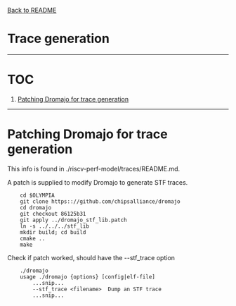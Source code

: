 [Back to README](./README.md)

# Trace generation

--------
# TOC

1. [Patching Dromajo for trace generation](#patching-dromajo-for-trace-generation)

--------
# Patching Dromajo for trace generation

This info is found in ./riscv-perf-model/traces/README.md.

A patch is supplied to modify Dromajo to generate STF traces.


```
    cd $OLYMPIA
    git clone https:://github.com/chipsalliance/dromajo
    cd dromajo
    git checkout 86125b31
    git apply ../dromajo_stf_lib.patch
    ln -s ../../../stf_lib
    mkdir build; cd build
    cmake ..
    make
```

Check if patch worked, should have the --stf_trace option

```
    ./dromajo
    usage ./dromajo {options} [config|elf-file]
        ...snip...
        --stf_trace <filename>  Dump an STF trace
        ...snip...
```
